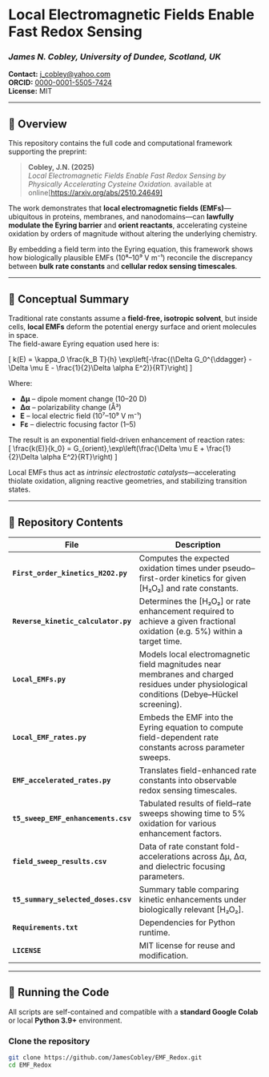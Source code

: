 # Local Electromagnetic Fields Enable Fast Redox Sensing  
### *James N. Cobley, University of Dundee, Scotland, UK*  
**Contact:** [j_cobley@yahoo.com](mailto:j_cobley@yahoo.com)  
**ORCID:** [0000-0001-5505-7424](https://orcid.org/0000-0001-5505-7424)  
**License:** MIT  

---

## 📘 Overview

This repository contains the full code and computational framework supporting the preprint:  

> **Cobley, J.N. (2025)**  
> *Local Electromagnetic Fields Enable Fast Redox Sensing by Physically Accelerating Cysteine Oxidation.*
> available at online[https://arxiv.org/abs/2510.24649]

The work demonstrates that **local electromagnetic fields (EMFs)**—ubiquitous in proteins, membranes, and nanodomains—can **lawfully modulate the Eyring barrier** and **orient reactants**, accelerating cysteine oxidation by orders of magnitude without altering the underlying chemistry.  

By embedding a field term into the Eyring equation, this framework shows how biologically plausible EMFs (10⁸–10⁹ V m⁻¹) reconcile the discrepancy between **bulk rate constants** and **cellular redox sensing timescales**.

---

## 🧠 Conceptual Summary

Traditional rate constants assume a **field-free, isotropic solvent**, but inside cells, **local EMFs** deform the potential energy surface and orient molecules in space.  
The field-aware Eyring equation used here is:

\[
k(E) = \kappa_0 \frac{k_B T}{h} 
\exp\left[-\frac{(\Delta G_0^{\ddagger} - \Delta \mu E - \frac{1}{2}\Delta \alpha E^2)}{RT}\right]
\]

Where:  
- **Δμ** – dipole moment change (10–20 D)  
- **Δα** – polarizability change (Å³)  
- **E** – local electric field (10⁷–10⁹ V m⁻¹)  
- **Fε** – dielectric focusing factor (1–5)  

The result is an exponential field-driven enhancement of reaction rates:  
\[
\frac{k(E)}{k_0} = G_{orient}\,\exp\left(\frac{\Delta \mu E + \frac{1}{2}\Delta \alpha E^2}{RT}\right)
\]

Local EMFs thus act as *intrinsic electrostatic catalysts*—accelerating thiolate oxidation, aligning reactive geometries, and stabilizing transition states.

---

## 🧩 Repository Contents

| File | Description |
|------|--------------|
| **`First_order_kinetics_H2O2.py`** | Computes the expected oxidation times under pseudo–first-order kinetics for given [H₂O₂] and rate constants. |
| **`Reverse_kinetic_calculator.py`** | Determines the [H₂O₂] or rate enhancement required to achieve a given fractional oxidation (e.g. 5%) within a target time. |
| **`Local_EMFs.py`** | Models local electromagnetic field magnitudes near membranes and charged residues under physiological conditions (Debye–Hückel screening). |
| **`Local_EMF_rates.py`** | Embeds the EMF into the Eyring equation to compute field-dependent rate constants across parameter sweeps. |
| **`EMF_accelerated_rates.py`** | Translates field-enhanced rate constants into observable redox sensing timescales. |
| **`t5_sweep_EMF_enhancements.csv`** | Tabulated results of field–rate sweeps showing time to 5% oxidation for various enhancement factors. |
| **`field_sweep_results.csv`** | Data of rate constant fold-accelerations across Δμ, Δα, and dielectric focusing parameters. |
| **`t5_summary_selected_doses.csv`** | Summary table comparing kinetic enhancements under biologically relevant [H₂O₂]. |
| **`Requirements.txt`** | Dependencies for Python runtime. |
| **`LICENSE`** | MIT license for reuse and modification. |

---

## 🧮 Running the Code

All scripts are self-contained and compatible with a **standard Google Colab** or local **Python 3.9+** environment.

### Clone the repository
```bash
git clone https://github.com/JamesCobley/EMF_Redox.git
cd EMF_Redox
